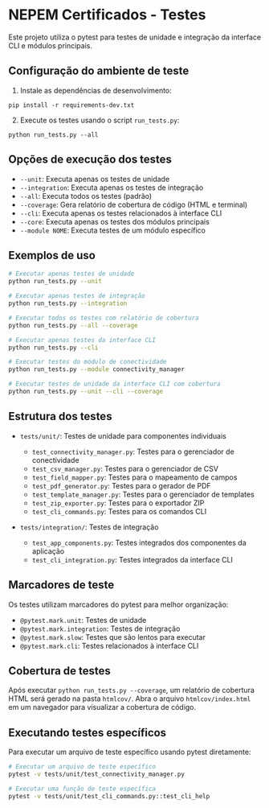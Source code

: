 # NEPEM Certificados - Testes

Este projeto utiliza o pytest para testes de unidade e integração da interface CLI e módulos principais.

## Configuração do ambiente de teste

1. Instale as dependências de desenvolvimento:

```
pip install -r requirements-dev.txt
```

2. Execute os testes usando o script `run_tests.py`:

```
python run_tests.py --all
```

## Opções de execução dos testes

- `--unit`: Executa apenas os testes de unidade
- `--integration`: Executa apenas os testes de integração
- `--all`: Executa todos os testes (padrão)
- `--coverage`: Gera relatório de cobertura de código (HTML e terminal)
- `--cli`: Executa apenas os testes relacionados à interface CLI
- `--core`: Executa apenas os testes dos módulos principais
- `--module NOME`: Executa testes de um módulo específico

## Exemplos de uso

```bash
# Executar apenas testes de unidade
python run_tests.py --unit

# Executar apenas testes de integração
python run_tests.py --integration

# Executar todos os testes com relatório de cobertura
python run_tests.py --all --coverage

# Executar apenas testes da interface CLI
python run_tests.py --cli

# Executar testes do módulo de conectividade
python run_tests.py --module connectivity_manager

# Executar testes de unidade da interface CLI com cobertura
python run_tests.py --unit --cli --coverage
```

## Estrutura dos testes

- `tests/unit/`: Testes de unidade para componentes individuais
  - `test_connectivity_manager.py`: Testes para o gerenciador de conectividade
  - `test_csv_manager.py`: Testes para o gerenciador de CSV
  - `test_field_mapper.py`: Testes para o mapeamento de campos
  - `test_pdf_generator.py`: Testes para o gerador de PDF
  - `test_template_manager.py`: Testes para o gerenciador de templates
  - `test_zip_exporter.py`: Testes para o exportador ZIP
  - `test_cli_commands.py`: Testes para os comandos CLI
  
- `tests/integration/`: Testes de integração
  - `test_app_components.py`: Testes integrados dos componentes da aplicação
  - `test_cli_integration.py`: Testes integrados da interface CLI

## Marcadores de teste

Os testes utilizam marcadores do pytest para melhor organização:

- `@pytest.mark.unit`: Testes de unidade
- `@pytest.mark.integration`: Testes de integração
- `@pytest.mark.slow`: Testes que são lentos para executar
- `@pytest.mark.cli`: Testes relacionados à interface CLI

## Cobertura de testes

Após executar `python run_tests.py --coverage`, um relatório de cobertura HTML será gerado na pasta `htmlcov/`.
Abra o arquivo `htmlcov/index.html` em um navegador para visualizar a cobertura de código.

## Executando testes específicos

Para executar um arquivo de teste específico usando pytest diretamente:

```bash
# Executar um arquivo de teste específico
pytest -v tests/unit/test_connectivity_manager.py

# Executar uma função de teste específica
pytest -v tests/unit/test_cli_commands.py::test_cli_help
```
